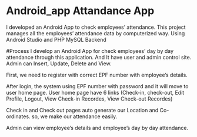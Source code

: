 # Android_app Attandance App
I developed an Android App to check employees’ attendance.
This project manages all the employees’ attendance data by computerized way. 
Using Android Studio and PHP MySQL Backend

#Process
I develop an Android App for check employees’ day by day attendance through this application.
And It have user and admin control site. Admin can Insert, Update, Delete and View.

First, we need to register with correct EPF number with employee’s details.

After login, the system using EPF number with password and it will move to user home page.
User home page have 6 links (Check-in, check-out, Edit Profile, Logout, View Check-in Recordes, View Check-out Recordes)

Check in and Check out pages auto generate our Location and Co-ordinates. so, we make our attendance easily.

Admin can view employee’s details and employee’s day by day attendance.
